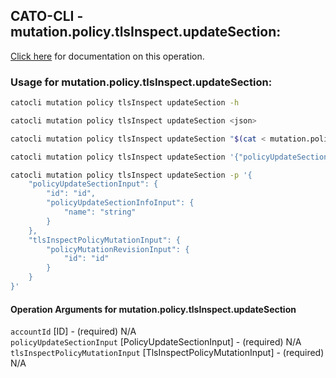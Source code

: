 
## CATO-CLI - mutation.policy.tlsInspect.updateSection:
[Click here](https://api.catonetworks.com/documentation/#mutation-mutation.policy.tlsInspect.updateSection) for documentation on this operation.

### Usage for mutation.policy.tlsInspect.updateSection:

```bash
catocli mutation policy tlsInspect updateSection -h

catocli mutation policy tlsInspect updateSection <json>

catocli mutation policy tlsInspect updateSection "$(cat < mutation.policy.tlsInspect.updateSection.json)"

catocli mutation policy tlsInspect updateSection '{"policyUpdateSectionInput":{"id":"id","policyUpdateSectionInfoInput":{"name":"string"}},"tlsInspectPolicyMutationInput":{"policyMutationRevisionInput":{"id":"id"}}}'

catocli mutation policy tlsInspect updateSection -p '{
    "policyUpdateSectionInput": {
        "id": "id",
        "policyUpdateSectionInfoInput": {
            "name": "string"
        }
    },
    "tlsInspectPolicyMutationInput": {
        "policyMutationRevisionInput": {
            "id": "id"
        }
    }
}'
```

#### Operation Arguments for mutation.policy.tlsInspect.updateSection ####

`accountId` [ID] - (required) N/A    
`policyUpdateSectionInput` [PolicyUpdateSectionInput] - (required) N/A    
`tlsInspectPolicyMutationInput` [TlsInspectPolicyMutationInput] - (required) N/A    
